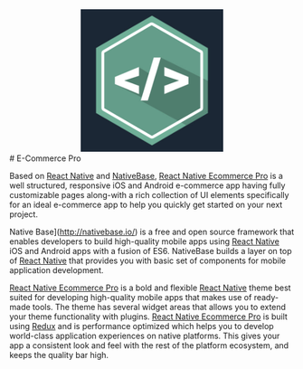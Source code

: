 <center><img src ="./assets/logo.jpg" style="width: 50%; hieght: 50%"></center>
# E-Commerce Pro

Based on [React Native](https://github.com/facebook/react-native) and [NativeBase](http://nativebase.io/), [React Native Ecommerce Pro](https://market.nativebase.io/view/react-native-e-commerce-pro-theme) is a well structured, responsive iOS and Android e-commerce app having fully customizable pages along-with a rich collection of UI elements specifically for an ideal e-commerce app to help you quickly get started on your next project.

Native Base](http://nativebase.io/) is a free and open source framework that enables developers to build high-quality mobile apps using [React Native](https://github.com/facebook/react-native) iOS and Android apps with a fusion of ES6. NativeBase builds a layer on top of [React Native](https://github.com/facebook/react-native) that provides you with basic set of components for mobile application development.

[React Native Ecommerce Pro](https://market.nativebase.io/view/react-native-e-commerce-pro-theme) is a bold and flexible [React Native](https://github.com/facebook/react-native) theme best suited for developing high-quality mobile apps that makes use of ready-made tools. The theme has several widget areas that allows you to extend your theme functionality with plugins. [React Native Ecommerce Pro](https://market.nativebase.io/view/react-native-e-commerce-pro-theme) is built using [Redux](https://github.com/reactjs/react-redux) and is performance optimized which helps you to develop world-class application experiences on native platforms. This gives your app a consistent look and feel with the rest of the platform ecosystem, and keeps the quality bar high.
